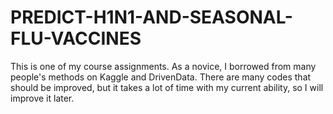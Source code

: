 # PREDICT-H1N1-AND-SEASONAL-FLU-VACCINES
This is one of my course assignments. As a novice, I borrowed from many people's methods on Kaggle and DrivenData. There are many codes that should be improved, but it takes a lot of time with my current ability, so I will improve it later.
